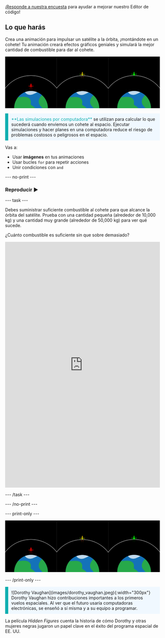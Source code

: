 <div class="c-survey-banner" style="width:100%">
  <a class="c-survey-banner__link" href="https://form.raspberrypi.org/f/code-editor-feedback" target="_blank">¡Responde a nuestra encuesta</a> para ayudar a mejorar nuestro Editor de código!
</div>

## Lo que harás

Crea una animación para impulsar un satélite a la órbita, ¡montándote en un cohete! Tu animación creará efectos gráficos geniales y simulará la mejor cantidad de combustible para dar al cohete.

![Pantallas una al lado de la otra que muestran un cohete verde en órbita y un cohete rojo que no logró alcanzar la órbita.](images/showcase.png)

<p style="border-left: solid; border-width:10px; border-color: #0faeb0; background-color: aliceblue; padding: 10px;">
<span style="color: #0faeb0">**Las simulaciones por computadora**</span> se utilizan para calcular lo que sucederá cuando enviemos un cohete al espacio. Ejecutar simulaciones y hacer planes en una computadora reduce el riesgo de problemas costosos o peligrosos en el espacio.
</p>

Vas a:
+ Usar **imágenes** en tus animaciones
+ Usar bucles `for` para repetir acciones
+ Unir condiciones con `and`

--- no-print ---

### Reproducir ▶️

--- task ---

<div style="display: flex; flex-wrap: wrap">
<div style="flex-basis: 175px; flex-grow: 1">  
Debes suministrar suficiente combustible al cohete para que alcance la órbita del satélite. Prueba con una cantidad pequeña (alrededor de 10,000 kg) y una cantidad muy grande (alrededor de 50,000 kg) para ver qué sucede. 

¿Cuánto combustible es suficiente sin que sobre demasiado?
</div>
<iframe src="https://editor.raspberrypi.org/en/embed/viewer/rocket-launch-example" width="600" height="800" frameborder="0" marginwidth="0" marginheight="0" allowfullscreen>
</iframe>
</div>

--- /task ---

--- /no-print ---

--- print-only ---

![Ejemplo de proyecto completo de cohetes que van volando al espacio exterior.](images/showcase.png)

--- /print-only ---

<p style="border-left: solid; border-width:10px; border-color: #0faeb0; background-color: aliceblue; padding: 10px;"> ![Dorothy Vaughan](images/dorothy_vaughan.jpeg){:width="300px"} Dorothy Vaughan hizo contribuciones importantes a los primeros vuelos espaciales. Al ver que el futuro usaría computadoras electrónicas, se enseñó a sí misma y a su equipo a programar.

La película *Hidden Figures* cuenta la historia de cómo Dorothy y otras mujeres negras jugaron un papel clave en el éxito del programa espacial de EE. UU. 
